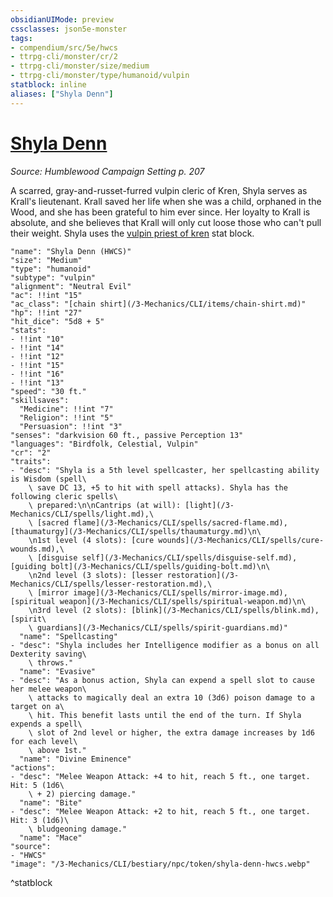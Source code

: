 ```yaml
---
obsidianUIMode: preview
cssclasses: json5e-monster
tags:
- compendium/src/5e/hwcs
- ttrpg-cli/monster/cr/2
- ttrpg-cli/monster/size/medium
- ttrpg-cli/monster/type/humanoid/vulpin
statblock: inline
aliases: ["Shyla Denn"]
---
```

# [Shyla Denn](3-Mechanics\CLI\bestiary\npc/shyla-denn-hwcs.md)
*Source: Humblewood Campaign Setting p. 207*  

A scarred, gray-and-russet-furred vulpin cleric of Kren, Shyla serves as Krall's lieutenant. Krall saved her life when she was a child, orphaned in the Wood, and she has been grateful to him ever since. Her loyalty to Krall is absolute, and she believes that Krall will only cut loose those who can't pull their weight. Shyla uses the [vulpin priest of kren](/3-Mechanics/CLI/bestiary/humanoid/vulpin-priest-of-kren-hwcs.md) stat block.

```statblock
"name": "Shyla Denn (HWCS)"
"size": "Medium"
"type": "humanoid"
"subtype": "vulpin"
"alignment": "Neutral Evil"
"ac": !!int "15"
"ac_class": "[chain shirt](/3-Mechanics/CLI/items/chain-shirt.md)"
"hp": !!int "27"
"hit_dice": "5d8 + 5"
"stats":
- !!int "10"
- !!int "14"
- !!int "12"
- !!int "15"
- !!int "16"
- !!int "13"
"speed": "30 ft."
"skillsaves":
  "Medicine": !!int "7"
  "Religion": !!int "5"
  "Persuasion": !!int "3"
"senses": "darkvision 60 ft., passive Perception 13"
"languages": "Birdfolk, Celestial, Vulpin"
"cr": "2"
"traits":
- "desc": "Shyla is a 5th level spellcaster, her spellcasting ability is Wisdom (spell\
    \ save DC 13, +5 to hit with spell attacks). Shyla has the following cleric spells\
    \ prepared:\n\nCantrips (at will): [light](/3-Mechanics/CLI/spells/light.md),\
    \ [sacred flame](/3-Mechanics/CLI/spells/sacred-flame.md), [thaumaturgy](/3-Mechanics/CLI/spells/thaumaturgy.md)\n\
    \n1st level (4 slots): [cure wounds](/3-Mechanics/CLI/spells/cure-wounds.md),\
    \ [disguise self](/3-Mechanics/CLI/spells/disguise-self.md), [guiding bolt](/3-Mechanics/CLI/spells/guiding-bolt.md)\n\
    \n2nd level (3 slots): [lesser restoration](/3-Mechanics/CLI/spells/lesser-restoration.md),\
    \ [mirror image](/3-Mechanics/CLI/spells/mirror-image.md), [spiritual weapon](/3-Mechanics/CLI/spells/spiritual-weapon.md)\n\
    \n3rd level (2 slots): [blink](/3-Mechanics/CLI/spells/blink.md), [spirit\
    \ guardians](/3-Mechanics/CLI/spells/spirit-guardians.md)"
  "name": "Spellcasting"
- "desc": "Shyla includes her Intelligence modifier as a bonus on all Dexterity saving\
    \ throws."
  "name": "Evasive"
- "desc": "As a bonus action, Shyla can expend a spell slot to cause her melee weapon\
    \ attacks to magically deal an extra 10 (3d6) poison damage to a target on a\
    \ hit. This benefit lasts until the end of the turn. If Shyla expends a spell\
    \ slot of 2nd level or higher, the extra damage increases by 1d6 for each level\
    \ above 1st."
  "name": "Divine Eminence"
"actions":
- "desc": "Melee Weapon Attack: +4 to hit, reach 5 ft., one target. Hit: 5 (1d6\
    \ + 2) piercing damage."
  "name": "Bite"
- "desc": "Melee Weapon Attack: +2 to hit, reach 5 ft., one target. Hit: 3 (1d6)\
    \ bludgeoning damage."
  "name": "Mace"
"source":
- "HWCS"
"image": "/3-Mechanics/CLI/bestiary/npc/token/shyla-denn-hwcs.webp"
```
^statblock